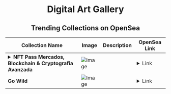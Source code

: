 <div align="center">

# Digital Art Gallery

## Trending Collections on OpenSea

| Collection Name                       | Image                                                                                     | Description                       | OpenSea Link                                                                                          |
|---------------------------------------|-------------------------------------------------------------------------------------------|-----------------------------------|--------------------------------------------------------------------------------------------------------|
| **<details><summary>NFT Pass Mercados, Blockchain & Cryptografia Avanzada</summary></details>** | ![Image](https://i.seadn.io/s/raw/files/009533894a48f88f793a8e9f4a7fabcf.png?w=500&auto=format?w=200&auto=format) |  | <details><summary>Link</summary>[NFT Pass Mercados, Blockchain & Cryptografia Avanzada](https://opensea.io/collection/nft-pass-mercados-blockchain-cryptografia-avanzada)</details> |
| **Go Wild** | ![Image](https://i.seadn.io/s/raw/files/69a4eed869a8f5a0a897fd1c73bf3ece.jpg?w=500&auto=format?w=200&auto=format) |  | <details><summary>Link</summary>[Go Wild](https://opensea.io/collection/go-wild-2)</details> |

</div>